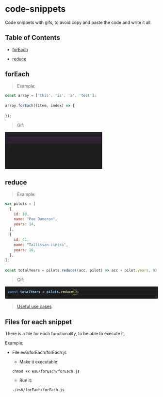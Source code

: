 # code-snippets

Code snippets with gifs, to avoid copy and paste the code and write it all.

## Table of Contents

- [forEach](#forEach)

- [reduce](#reduce)

## forEach

> Example:

```javascript
const array = ['this', 'is', 'a', 'test'];

array.forEach((item, index) => {
  
});
```

> Gif:

![Escribir forEach paso a paso](es6/forEach/forEach.gif?raw=true)

## reduce

> Example:

```javascript
var pilots = [
  {
    id: 10,
    name: "Poe Dameron",
    years: 14,
  },
  {
    id: 41,
    name: "Tallissan Lintra",
    years: 16,
  },
];

const totalYears = pilots.reduce((acc, pilot) => acc + pilot.years, 0);
```

> Gif:

![Escribir forEach paso a paso](es6/reduce/reduce.gif?raw=true)

> [Useful use cases](https://itnext.io/useful-reduce-use-cases-91a86ee10bcd).

## Files for each snippet

There is a file for each functionality, to be able to execute it.

Example:

- File es6/forEach/forEach.js

  - Make it executable: 
  
  ```
  chmod +x es6/forEach/forEach.js
  ```

  - Run it:

  ```
  ./es6/forEach/forEach.js
  ```
